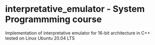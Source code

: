 # interpretative_emulator - System Programmming course
Implementation of interpretative emulator for 16-bit architecture in C++ tested on Linux Ubuntu 20.04 LTS
